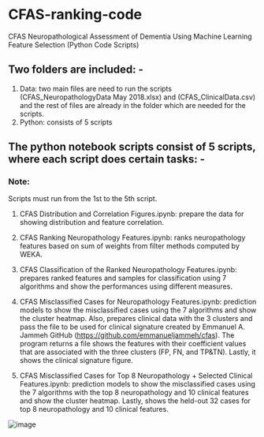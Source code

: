 # CFAS-ranking-code
CFAS Neuropathological Assessment of Dementia Using Machine Learning Feature Selection (Python Code Scripts)

## Two folders are included: -
1. Data: two main files are need to run the scripts (CFAS_NeuropathologyData May 2018.xlsx) and (CFAS_ClinicalData.csv) and the rest of files are already in   		the folder which are needed for the scripts.
2. Python: consists of 5 scripts

## The python notebook scripts consist of 5 scripts, where each script does certain tasks: -
### Note: 
Scripts must run from the 1st to the 5th script.

1. CFAS Distribution and Correlation Figures.ipynb: prepare the data for showing distribution and feature correlation.

2. CFAS Ranking Neuropathology Features.ipynb: ranks neuropathology features based on sum of weights from filter methods computed by WEKA.

3. CFAS Classification of the Ranked Neuropathology Features.ipynb: prepares ranked features and samples for classification using 7 algorithms and show the performances using different measures.

4. CFAS Misclassified Cases for Neuropathology Features.ipynb: prediction models to show the misclassified cases using the 7 algorithms and show the cluster 	heatmap. Also, prepares clinical data with the 3 clusters and pass the file to be used for clinical signature created by Emmanuel A. Jammeh GitHub 		(https://github.com/emmanueljammeh/cfas). The program returns a file shows the features with their coefficient values that are associated with the three 	clusters (FP, FN, and TP&TN). Lastly, it shows the clinical signature figure.

5. CFAS Misclassified Cases for Top 8 Neuropathology + Selected Clinical Features.ipynb: prediction models to show the misclassified cases using the 7 		algorithms with the top 8 neuropathology and 10 clinical features and show the cluster heatmap. Lastly, shows the held-out 32 cases for top 8 neuropathology and 10 clinical features.

![image](https://user-images.githubusercontent.com/8477744/150014007-5487dea4-8174-4d51-80b4-b8ed5299cea9.png)
